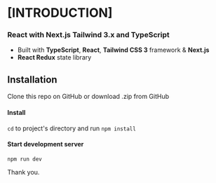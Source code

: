 # [INTRODUCTION]

### React with Next.js Tailwind 3.x and TypeScript

* Built with **TypeScript**, **React**, **Tailwind CSS 3** framework & **Next.js**
* **React Redux** state library

## Installation

Clone this repo on GitHub
or download .zip from GitHub

#### Install

`cd` to project's directory and run `npm install`

#### Start development server

```
npm run dev
```

Thank you.